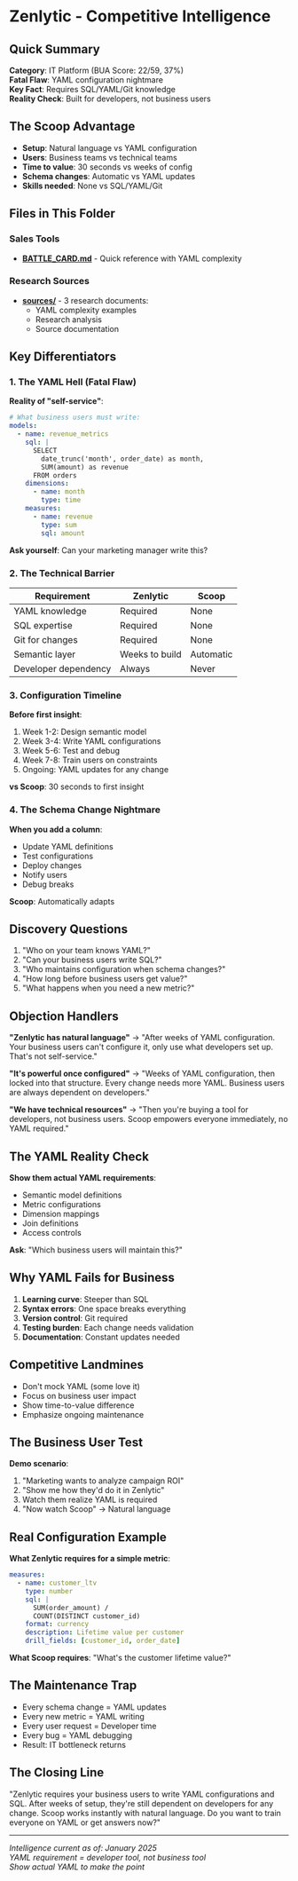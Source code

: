 # Zenlytic - Competitive Intelligence

## Quick Summary
**Category**: IT Platform (BUA Score: 22/59, 37%)  
**Fatal Flaw**: YAML configuration nightmare  
**Key Fact**: Requires SQL/YAML/Git knowledge  
**Reality Check**: Built for developers, not business users  

## The Scoop Advantage
- **Setup**: Natural language vs YAML configuration
- **Users**: Business teams vs technical teams
- **Time to value**: 30 seconds vs weeks of config
- **Schema changes**: Automatic vs YAML updates
- **Skills needed**: None vs SQL/YAML/Git

## Files in This Folder

### Sales Tools
- **[BATTLE_CARD.md](BATTLE_CARD.md)** - Quick reference with YAML complexity

### Research Sources
- **[sources/](sources/)** - 3 research documents:
  - YAML complexity examples
  - Research analysis
  - Source documentation

## Key Differentiators

### 1. The YAML Hell (Fatal Flaw)
**Reality of "self-service"**:
```yaml
# What business users must write:
models:
  - name: revenue_metrics
    sql: |
      SELECT 
        date_trunc('month', order_date) as month,
        SUM(amount) as revenue
      FROM orders
    dimensions:
      - name: month
        type: time
    measures:
      - name: revenue
        type: sum
        sql: amount
```
**Ask yourself**: Can your marketing manager write this?

### 2. The Technical Barrier
| Requirement | Zenlytic | Scoop |
|-------------|----------|-------|
| YAML knowledge | Required | None |
| SQL expertise | Required | None |
| Git for changes | Required | None |
| Semantic layer | Weeks to build | Automatic |
| Developer dependency | Always | Never |

### 3. Configuration Timeline
**Before first insight**:
1. Week 1-2: Design semantic model
2. Week 3-4: Write YAML configurations
3. Week 5-6: Test and debug
4. Week 7-8: Train users on constraints
5. Ongoing: YAML updates for any change

**vs Scoop**: 30 seconds to first insight

### 4. The Schema Change Nightmare
**When you add a column**:
- Update YAML definitions
- Test configurations
- Deploy changes
- Notify users
- Debug breaks

**Scoop**: Automatically adapts

## Discovery Questions
1. "Who on your team knows YAML?"
2. "Can your business users write SQL?"
3. "Who maintains configuration when schema changes?"
4. "How long before business users get value?"
5. "What happens when you need a new metric?"

## Objection Handlers

**"Zenlytic has natural language"**
→ "After weeks of YAML configuration. Your business users can't configure it, only use what developers set up. That's not self-service."

**"It's powerful once configured"**
→ "Weeks of YAML configuration, then locked into that structure. Every change needs more YAML. Business users are always dependent on developers."

**"We have technical resources"**
→ "Then you're buying a tool for developers, not business users. Scoop empowers everyone immediately, no YAML required."

## The YAML Reality Check
**Show them actual YAML requirements**:
- Semantic model definitions
- Metric configurations
- Dimension mappings
- Join definitions
- Access controls

**Ask**: "Which business users will maintain this?"

## Why YAML Fails for Business
1. **Learning curve**: Steeper than SQL
2. **Syntax errors**: One space breaks everything
3. **Version control**: Git required
4. **Testing burden**: Each change needs validation
5. **Documentation**: Constant updates needed

## Competitive Landmines
- Don't mock YAML (some love it)
- Focus on business user impact
- Show time-to-value difference
- Emphasize ongoing maintenance

## The Business User Test
**Demo scenario**:
1. "Marketing wants to analyze campaign ROI"
2. "Show me how they'd do it in Zenlytic"
3. Watch them realize YAML is required
4. "Now watch Scoop" → Natural language

## Real Configuration Example
**What Zenlytic requires for a simple metric**:
```yaml
measures:
  - name: customer_ltv
    type: number
    sql: |
      SUM(order_amount) / 
      COUNT(DISTINCT customer_id)
    format: currency
    description: Lifetime value per customer
    drill_fields: [customer_id, order_date]
```

**What Scoop requires**:
"What's the customer lifetime value?"

## The Maintenance Trap
- Every schema change = YAML updates
- Every new metric = YAML writing
- Every user request = Developer time
- Every bug = YAML debugging
- Result: IT bottleneck returns

## The Closing Line
"Zenlytic requires your business users to write YAML configurations and SQL. After weeks of setup, they're still dependent on developers for any change. Scoop works instantly with natural language. Do you want to train everyone on YAML or get answers now?"

---

*Intelligence current as of: January 2025*  
*YAML requirement = developer tool, not business tool*  
*Show actual YAML to make the point*